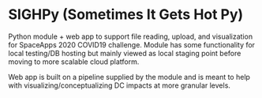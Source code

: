 # SIGHPy (Sometimes It Gets Hot Py)

Python module + web app to support file reading, upload, and visualization for SpaceApps 2020 COVID19 challenge. Module has some functionality for local testing/DB hosting but mainly viewed as local staging point before moving to more scalable cloud platform.

Web app is built on a pipeline supplied by the module and is meant to help with visualizing/conceptualizing DC impacts at more granular levels.
